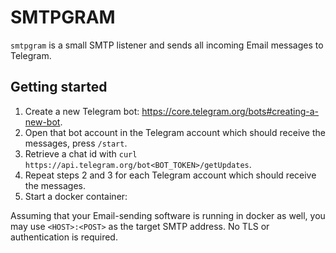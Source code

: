 # SMTPGRAM

`smtpgram` is a small SMTP listener and sends
all incoming Email messages to Telegram.

## Getting started

1. Create a new Telegram bot: https://core.telegram.org/bots#creating-a-new-bot.
2. Open that bot account in the Telegram account which should receive
   the messages, press `/start`.
3. Retrieve a chat id with `curl https://api.telegram.org/bot<BOT_TOKEN>/getUpdates`.
4. Repeat steps 2 and 3 for each Telegram account which should receive the messages.
5. Start a docker container:

Assuming that your Email-sending software is running in docker as well,
you may use `<HOST>:<POST>` as the target SMTP address.
No TLS or authentication is required.
